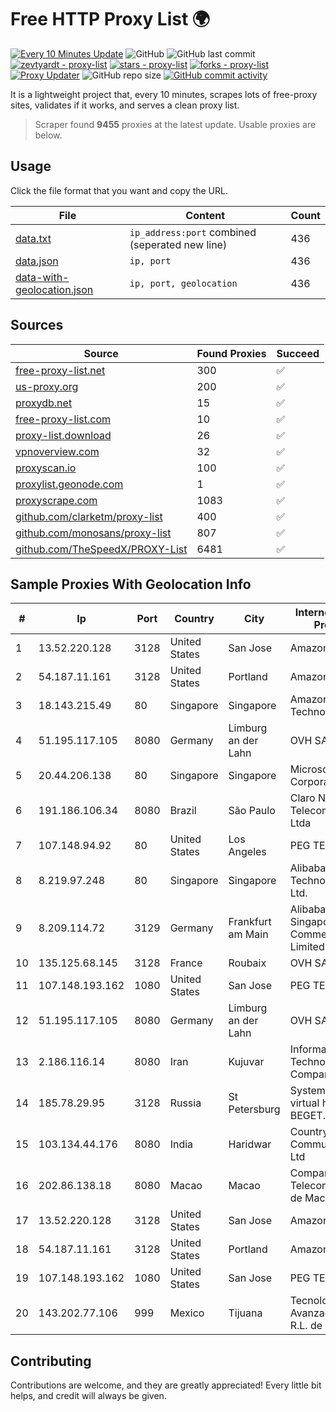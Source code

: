 
# Free HTTP Proxy List 🌍

[![Every 10 Minutes Update](https://github.com/mertguvencli/http-proxy-list/actions/workflows/main.yml/badge.svg?branch=main)](https://github.com/mertguvencli/http-proxy-list/actions/workflows/main.yml)
![GitHub](https://img.shields.io/github/license/mertguvencli/http-proxy-list)
![GitHub last commit](https://img.shields.io/github/last-commit/mertguvencli/http-proxy-list)
[![zevtyardt - proxy-list](https://img.shields.io/static/v1?label=zevtyardt&message=proxy-list&color=blue&logo=github)](https://github.com/zevtyardt/proxy-list "Go to GitHub repo")
[![stars - proxy-list](https://img.shields.io/github/stars/zevtyardt/proxy-list?style=social)](https://github.com/zevtyardt/proxy-list)
[![forks - proxy-list](https://img.shields.io/github/forks/zevtyardt/proxy-list?style=social)](https://github.com/zevtyardt/proxy-list)
[![Proxy Updater](https://github.com/zevtyardt/proxy-list/workflows/Proxy%20Updater/badge.svg)](https://github.com/zevtyardt/proxy-list/actions?query=workflow:"Proxy+Updater")
![GitHub repo size](https://img.shields.io/github/repo-size/zevtyardt/proxy-list)
[![GitHub commit activity](https://img.shields.io/github/commit-activity/m/zevtyardt/proxy-list?logo=commits)](https://github.com/zevtyardt/proxy-list/commits/main)

It is a lightweight project that, every 10 minutes, scrapes lots of free-proxy sites, validates if it works, and serves a clean proxy list.

> Scraper found **9455** proxies at the latest update. Usable proxies are below.

## Usage

Click the file format that you want and copy the URL.

|File|Content|Count|
|----|-------|-----|
|[data.txt](https://raw.githubusercontent.com/mertguvencli/http-proxy-list/main/proxy-list/data.txt)|`ip_address:port` combined (seperated new line)|436|
|[data.json](https://raw.githubusercontent.com/mertguvencli/http-proxy-list/main/proxy-list/data.json)|`ip, port`|436|
|[data-with-geolocation.json](https://raw.githubusercontent.com/mertguvencli/http-proxy-list/main/proxy-list/data-with-geolocation.json)|`ip, port, geolocation`|436|

## Sources

|Source|Found Proxies|Succeed|
|------|-------------|-------|
|[free-proxy-list.net](https://free-proxy-list.net)|300|✅|
|[us-proxy.org](https://www.us-proxy.org)|200|✅|
|[proxydb.net](http://proxydb.net)|15|✅|
|[free-proxy-list.com](https://free-proxy-list.com/?page=&port=&type%5B%5D=http&type%5B%5D=https&up_time=0&search=Search)|10|✅|
|[proxy-list.download](https://www.proxy-list.download/HTTP)|26|✅|
|[vpnoverview.com](https://vpnoverview.com/privacy/anonymous-browsing/free-proxy-servers)|32|✅|
|[proxyscan.io](https://www.proxyscan.io)|100|✅|
|[proxylist.geonode.com](https://proxylist.geonode.com/api/proxy-list?limit=300&page=1&sort_by=lastChecked&sort_type=desc&protocols=http,https)|1|✅|
|[proxyscrape.com](https://api.proxyscrape.com/v2/?request=displayproxies&protocol=http&timeout=10000&country=all&ssl=all&anonymity=all)|1083|✅|
|[github.com/clarketm/proxy-list](https://raw.githubusercontent.com/clarketm/proxy-list/master/proxy-list-raw.txt)|400|✅|
|[github.com/monosans/proxy-list](https://raw.githubusercontent.com/monosans/proxy-list/main/proxies/http.txt)|807|✅|
|[github.com/TheSpeedX/PROXY-List](https://raw.githubusercontent.com/TheSpeedX/PROXY-List/master/http.txt)|6481|✅|


## Sample Proxies With Geolocation Info

|#|Ip|Port|Country|City|Internet Service Provider|
|-|--|----|-------|----|-------------------------|
|1|13.52.220.128|3128|United States|San Jose|Amazon.com, Inc.|
|2|54.187.11.161|3128|United States|Portland|Amazon.com, Inc.|
|3|18.143.215.49|80|Singapore|Singapore|Amazon Technologies Inc.|
|4|51.195.117.105|8080|Germany|Limburg an der Lahn|OVH SAS|
|5|20.44.206.138|80|Singapore|Singapore|Microsoft Corporation|
|6|191.186.106.34|8080|Brazil|São Paulo|Claro NXT Telecomunicacoes Ltda|
|7|107.148.94.92|80|United States|Los Angeles|PEG TECH INC|
|8|8.219.97.248|80|Singapore|Singapore|Alibaba (US) Technology Co., Ltd.|
|9|8.209.114.72|3129|Germany|Frankfurt am Main|Alibaba.com Singapore E-Commerce Private Limited|
|10|135.125.68.145|3128|France|Roubaix|OVH SAS|
|11|107.148.193.162|1080|United States|San Jose|PEG TECH INC|
|12|51.195.117.105|8080|Germany|Limburg an der Lahn|OVH SAS|
|13|2.186.116.14|8080|Iran|Kujuvar|Information Technology Company|
|14|185.78.29.95|3128|Russia|St Petersburg|System servers virtual hosting BEGET.RU|
|15|103.134.44.176|8080|India|Haridwar|Countrylink Communiction Pvt Ltd|
|16|202.86.138.18|8080|Macao|Macao|Companhia de Telecomunicacoes de Macau|
|17|13.52.220.128|3128|United States|San Jose|Amazon.com, Inc.|
|18|54.187.11.161|3128|United States|Portland|Amazon.com, Inc.|
|19|107.148.193.162|1080|United States|San Jose|PEG TECH INC|
|20|143.202.77.106|999|Mexico|Tijuana|Tecnologías Avanzadas S. de R.L. de C.V.|



## Contributing

Contributions are welcome, and they are greatly appreciated! Every
little bit helps, and credit will always be given.

